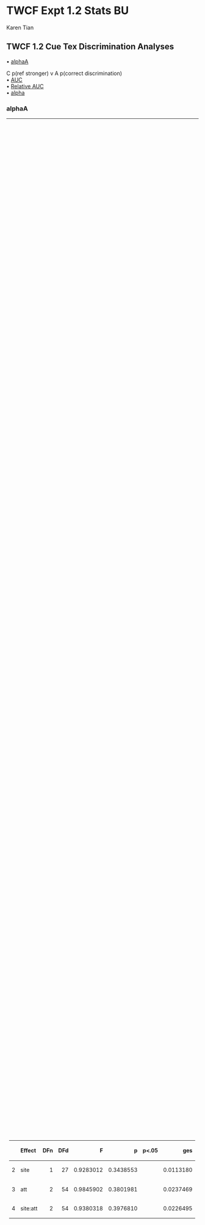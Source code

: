 TWCF Expt 1.2 Stats BU
================
Karen Tian

## TWCF 1.2 Cue Tex Discrimination Analyses

• [alphaA](#alphaa)

C p(ref stronger) v A p(correct discrimination)  
• [AUC](#auc-of-cva)  
• [Relative AUC](#relative-auc-of-cva)  
•
[alpha](#fitted-alpha-of-C1)

### alphaA

<table class="kable_wrapper">

<tbody>

<tr>

<td>

<table>

<thead>

<tr>

<th style="text-align:left;">

</th>

<th style="text-align:left;">

Effect

</th>

<th style="text-align:right;">

DFn

</th>

<th style="text-align:right;">

DFd

</th>

<th style="text-align:right;">

F

</th>

<th style="text-align:right;">

p

</th>

<th style="text-align:left;">

p\<.05

</th>

<th style="text-align:right;">

ges

</th>

</tr>

</thead>

<tbody>

<tr>

<td style="text-align:left;">

2

</td>

<td style="text-align:left;">

site

</td>

<td style="text-align:right;">

1

</td>

<td style="text-align:right;">

27

</td>

<td style="text-align:right;">

0.9283012

</td>

<td style="text-align:right;">

0.3438553

</td>

<td style="text-align:left;">

</td>

<td style="text-align:right;">

0.0113180

</td>

</tr>

<tr>

<td style="text-align:left;">

3

</td>

<td style="text-align:left;">

att

</td>

<td style="text-align:right;">

2

</td>

<td style="text-align:right;">

54

</td>

<td style="text-align:right;">

0.9845902

</td>

<td style="text-align:right;">

0.3801981

</td>

<td style="text-align:left;">

</td>

<td style="text-align:right;">

0.0237469

</td>

</tr>

<tr>

<td style="text-align:left;">

4

</td>

<td style="text-align:left;">

site:att

</td>

<td style="text-align:right;">

2

</td>

<td style="text-align:right;">

54

</td>

<td style="text-align:right;">

0.9380318

</td>

<td style="text-align:right;">

0.3976810

</td>

<td style="text-align:left;">

</td>

<td style="text-align:right;">

0.0226495

</td>

</tr>

</tbody>

</table>

</td>

<td>

<table>

<thead>

<tr>

<th style="text-align:left;">

</th>

<th style="text-align:left;">

Effect

</th>

<th style="text-align:right;">

W

</th>

<th style="text-align:right;">

p

</th>

<th style="text-align:left;">

p\<.05

</th>

</tr>

</thead>

<tbody>

<tr>

<td style="text-align:left;">

3

</td>

<td style="text-align:left;">

att

</td>

<td style="text-align:right;">

0.0003821

</td>

<td style="text-align:right;">

0

</td>

<td style="text-align:left;">

  - 
    
    </td>
    
    </tr>
    
    <tr>
    
    <td style="text-align:left;">
    
    4
    
    </td>
    
    <td style="text-align:left;">
    
    site:att
    
    </td>
    
    <td style="text-align:right;">
    
    0.0003821
    
    </td>
    
    <td style="text-align:right;">
    
    0
    
    </td>
    
    <td style="text-align:left;">
    
      - 
        
        </td>
        
        </tr>
        
        </tbody>
        
        </table>

</td>

<td>

<table>

<thead>

<tr>

<th style="text-align:left;">

</th>

<th style="text-align:left;">

Effect

</th>

<th style="text-align:right;">

GGe

</th>

<th style="text-align:right;">

p\[GG\]

</th>

<th style="text-align:left;">

p\[GG\]\<.05

</th>

<th style="text-align:right;">

HFe

</th>

<th style="text-align:right;">

p\[HF\]

</th>

<th style="text-align:left;">

p\[HF\]\<.05

</th>

</tr>

</thead>

<tbody>

<tr>

<td style="text-align:left;">

3

</td>

<td style="text-align:left;">

att

</td>

<td style="text-align:right;">

0.5000955

</td>

<td style="text-align:right;">

0.3298935

</td>

<td style="text-align:left;">

</td>

<td style="text-align:right;">

0.5001066

</td>

<td style="text-align:right;">

0.3298952

</td>

<td style="text-align:left;">

</td>

</tr>

<tr>

<td style="text-align:left;">

4

</td>

<td style="text-align:left;">

site:att

</td>

<td style="text-align:right;">

0.5000955

</td>

<td style="text-align:right;">

0.3413977

</td>

<td style="text-align:left;">

</td>

<td style="text-align:right;">

0.5001066

</td>

<td style="text-align:right;">

0.3413997

</td>

<td style="text-align:left;">

</td>

</tr>

</tbody>

</table>

</td>

</tr>

</tbody>

</table>

    ## [1] FALSE

<img src="twcf_expt1.2_stats_files/figure-gfm/alphaA-1.png" style="display: block; margin: auto auto auto 0;" />

### AUC of CvA

<table class="kable_wrapper">

<tbody>

<tr>

<td>

<table>

<thead>

<tr>

<th style="text-align:left;">

</th>

<th style="text-align:left;">

Effect

</th>

<th style="text-align:right;">

DFn

</th>

<th style="text-align:right;">

DFd

</th>

<th style="text-align:right;">

F

</th>

<th style="text-align:right;">

p

</th>

<th style="text-align:left;">

p\<.05

</th>

<th style="text-align:right;">

ges

</th>

</tr>

</thead>

<tbody>

<tr>

<td style="text-align:left;">

2

</td>

<td style="text-align:left;">

site

</td>

<td style="text-align:right;">

1

</td>

<td style="text-align:right;">

27

</td>

<td style="text-align:right;">

0.5376783

</td>

<td style="text-align:right;">

0.4697157

</td>

<td style="text-align:left;">

</td>

<td style="text-align:right;">

0.0112825

</td>

</tr>

<tr>

<td style="text-align:left;">

3

</td>

<td style="text-align:left;">

att

</td>

<td style="text-align:right;">

2

</td>

<td style="text-align:right;">

54

</td>

<td style="text-align:right;">

43.6277036

</td>

<td style="text-align:right;">

0.0000000

</td>

<td style="text-align:left;">

  - 
    
    </td>
    
    <td style="text-align:right;">
    
    0.4082556
    
    </td>
    
    </tr>
    
    <tr>
    
    <td style="text-align:left;">
    
    4
    
    </td>
    
    <td style="text-align:left;">
    
    site:att
    
    </td>
    
    <td style="text-align:right;">
    
    2
    
    </td>
    
    <td style="text-align:right;">
    
    54
    
    </td>
    
    <td style="text-align:right;">
    
    0.9803801
    
    </td>
    
    <td style="text-align:right;">
    
    0.3817457
    
    </td>
    
    <td style="text-align:left;">
    
    </td>
    
    <td style="text-align:right;">
    
    0.0152668
    
    </td>
    
    </tr>
    
    </tbody>
    
    </table>

</td>

<td>

<table>

<thead>

<tr>

<th style="text-align:left;">

</th>

<th style="text-align:left;">

Effect

</th>

<th style="text-align:right;">

W

</th>

<th style="text-align:right;">

p

</th>

<th style="text-align:left;">

p\<.05

</th>

</tr>

</thead>

<tbody>

<tr>

<td style="text-align:left;">

3

</td>

<td style="text-align:left;">

att

</td>

<td style="text-align:right;">

0.8996062

</td>

<td style="text-align:right;">

0.2527447

</td>

<td style="text-align:left;">

</td>

</tr>

<tr>

<td style="text-align:left;">

4

</td>

<td style="text-align:left;">

site:att

</td>

<td style="text-align:right;">

0.8996062

</td>

<td style="text-align:right;">

0.2527447

</td>

<td style="text-align:left;">

</td>

</tr>

</tbody>

</table>

</td>

<td>

<table>

<thead>

<tr>

<th style="text-align:left;">

</th>

<th style="text-align:left;">

Effect

</th>

<th style="text-align:right;">

GGe

</th>

<th style="text-align:right;">

p\[GG\]

</th>

<th style="text-align:left;">

p\[GG\]\<.05

</th>

<th style="text-align:right;">

HFe

</th>

<th style="text-align:right;">

p\[HF\]

</th>

<th style="text-align:left;">

p\[HF\]\<.05

</th>

</tr>

</thead>

<tbody>

<tr>

<td style="text-align:left;">

3

</td>

<td style="text-align:left;">

att

</td>

<td style="text-align:right;">

0.9087656

</td>

<td style="text-align:right;">

0.0000000

</td>

<td style="text-align:left;">

  - 
    
    </td>
    
    <td style="text-align:right;">
    
    0.9707323
    
    </td>
    
    <td style="text-align:right;">
    
    0.0000000
    
    </td>
    
    <td style="text-align:left;">
    
      - 
        
        </td>
        
        </tr>
        
        <tr>
        
        <td style="text-align:left;">
        
        4
        
        </td>
        
        <td style="text-align:left;">
        
        site:att
        
        </td>
        
        <td style="text-align:right;">
        
        0.9087656
        
        </td>
        
        <td style="text-align:right;">
        
        0.3754076
        
        </td>
        
        <td style="text-align:left;">
        
        </td>
        
        <td style="text-align:right;">
        
        0.9707323
        
        </td>
        
        <td style="text-align:right;">
        
        0.3798013
        
        </td>
        
        <td style="text-align:left;">
        
        </td>
        
        </tr>
        
        </tbody>
        
        </table>

</td>

</tr>

</tbody>

</table>

    ## [1] FALSE

<img src="twcf_expt1.2_stats_files/figure-gfm/AUC_C-1.png" style="display: block; margin: auto auto auto 0;" />

### Relative AUC of CvA

<table class="kable_wrapper">

<tbody>

<tr>

<td>

<table>

<thead>

<tr>

<th style="text-align:left;">

</th>

<th style="text-align:left;">

Effect

</th>

<th style="text-align:right;">

DFn

</th>

<th style="text-align:right;">

DFd

</th>

<th style="text-align:right;">

F

</th>

<th style="text-align:right;">

p

</th>

<th style="text-align:left;">

p\<.05

</th>

<th style="text-align:right;">

ges

</th>

</tr>

</thead>

<tbody>

<tr>

<td style="text-align:left;">

2

</td>

<td style="text-align:left;">

site

</td>

<td style="text-align:right;">

1

</td>

<td style="text-align:right;">

27

</td>

<td style="text-align:right;">

2.6003164

</td>

<td style="text-align:right;">

0.1184715

</td>

<td style="text-align:left;">

</td>

<td style="text-align:right;">

0.0640426

</td>

</tr>

<tr>

<td style="text-align:left;">

3

</td>

<td style="text-align:left;">

att

</td>

<td style="text-align:right;">

2

</td>

<td style="text-align:right;">

54

</td>

<td style="text-align:right;">

54.2070773

</td>

<td style="text-align:right;">

0.0000000

</td>

<td style="text-align:left;">

  - 
    
    </td>
    
    <td style="text-align:right;">
    
    0.3675954
    
    </td>
    
    </tr>
    
    <tr>
    
    <td style="text-align:left;">
    
    4
    
    </td>
    
    <td style="text-align:left;">
    
    site:att
    
    </td>
    
    <td style="text-align:right;">
    
    2
    
    </td>
    
    <td style="text-align:right;">
    
    54
    
    </td>
    
    <td style="text-align:right;">
    
    0.7828445
    
    </td>
    
    <td style="text-align:right;">
    
    0.4622219
    
    </td>
    
    <td style="text-align:left;">
    
    </td>
    
    <td style="text-align:right;">
    
    0.0083246
    
    </td>
    
    </tr>
    
    </tbody>
    
    </table>

</td>

<td>

<table>

<thead>

<tr>

<th style="text-align:left;">

</th>

<th style="text-align:left;">

Effect

</th>

<th style="text-align:right;">

W

</th>

<th style="text-align:right;">

p

</th>

<th style="text-align:left;">

p\<.05

</th>

</tr>

</thead>

<tbody>

<tr>

<td style="text-align:left;">

3

</td>

<td style="text-align:left;">

att

</td>

<td style="text-align:right;">

0.9078128

</td>

<td style="text-align:right;">

0.2844145

</td>

<td style="text-align:left;">

</td>

</tr>

<tr>

<td style="text-align:left;">

4

</td>

<td style="text-align:left;">

site:att

</td>

<td style="text-align:right;">

0.9078128

</td>

<td style="text-align:right;">

0.2844145

</td>

<td style="text-align:left;">

</td>

</tr>

</tbody>

</table>

</td>

<td>

<table>

<thead>

<tr>

<th style="text-align:left;">

</th>

<th style="text-align:left;">

Effect

</th>

<th style="text-align:right;">

GGe

</th>

<th style="text-align:right;">

p\[GG\]

</th>

<th style="text-align:left;">

p\[GG\]\<.05

</th>

<th style="text-align:right;">

HFe

</th>

<th style="text-align:right;">

p\[HF\]

</th>

<th style="text-align:left;">

p\[HF\]\<.05

</th>

</tr>

</thead>

<tbody>

<tr>

<td style="text-align:left;">

3

</td>

<td style="text-align:left;">

att

</td>

<td style="text-align:right;">

0.9155939

</td>

<td style="text-align:right;">

0.0000000

</td>

<td style="text-align:left;">

  - 
    
    </td>
    
    <td style="text-align:right;">
    
    0.9788555
    
    </td>
    
    <td style="text-align:right;">
    
    0.0000000
    
    </td>
    
    <td style="text-align:left;">
    
      - 
        
        </td>
        
        </tr>
        
        <tr>
        
        <td style="text-align:left;">
        
        4
        
        </td>
        
        <td style="text-align:left;">
        
        site:att
        
        </td>
        
        <td style="text-align:right;">
        
        0.9155939
        
        </td>
        
        <td style="text-align:right;">
        
        0.4524361
        
        </td>
        
        <td style="text-align:left;">
        
        </td>
        
        <td style="text-align:right;">
        
        0.9788555
        
        </td>
        
        <td style="text-align:right;">
        
        0.4598535
        
        </td>
        
        <td style="text-align:left;">
        
        </td>
        
        </tr>
        
        </tbody>
        
        </table>

</td>

</tr>

</tbody>

</table>

    ## [1] FALSE

<img src="twcf_expt1.2_stats_files/figure-gfm/relAUC_C-1.png" style="display: block; margin: auto auto auto 0;" />

### fitted alpha of C

<table class="kable_wrapper">

<tbody>

<tr>

<td>

<table>

<thead>

<tr>

<th style="text-align:left;">

</th>

<th style="text-align:left;">

Effect

</th>

<th style="text-align:right;">

DFn

</th>

<th style="text-align:right;">

DFd

</th>

<th style="text-align:right;">

F

</th>

<th style="text-align:right;">

p

</th>

<th style="text-align:left;">

p\<.05

</th>

<th style="text-align:right;">

ges

</th>

</tr>

</thead>

<tbody>

<tr>

<td style="text-align:left;">

2

</td>

<td style="text-align:left;">

att

</td>

<td style="text-align:right;">

2

</td>

<td style="text-align:right;">

56

</td>

<td style="text-align:right;">

0.599084

</td>

<td style="text-align:right;">

0.5527967

</td>

<td style="text-align:left;">

</td>

<td style="text-align:right;">

0.0137911

</td>

</tr>

</tbody>

</table>

</td>

<td>

<table>

<thead>

<tr>

<th style="text-align:left;">

</th>

<th style="text-align:left;">

Effect

</th>

<th style="text-align:right;">

W

</th>

<th style="text-align:right;">

p

</th>

<th style="text-align:left;">

p\<.05

</th>

</tr>

</thead>

<tbody>

<tr>

<td style="text-align:left;">

2

</td>

<td style="text-align:left;">

att

</td>

<td style="text-align:right;">

0.0919831

</td>

<td style="text-align:right;">

0

</td>

<td style="text-align:left;">

  - 
    
    </td>
    
    </tr>
    
    </tbody>
    
    </table>

</td>

<td>

<table>

<thead>

<tr>

<th style="text-align:left;">

</th>

<th style="text-align:left;">

Effect

</th>

<th style="text-align:right;">

GGe

</th>

<th style="text-align:right;">

p\[GG\]

</th>

<th style="text-align:left;">

p\[GG\]\<.05

</th>

<th style="text-align:right;">

HFe

</th>

<th style="text-align:right;">

p\[HF\]

</th>

<th style="text-align:left;">

p\[HF\]\<.05

</th>

</tr>

</thead>

<tbody>

<tr>

<td style="text-align:left;">

2

</td>

<td style="text-align:left;">

att

</td>

<td style="text-align:right;">

0.5241044

</td>

<td style="text-align:right;">

0.4525877

</td>

<td style="text-align:left;">

</td>

<td style="text-align:right;">

0.5268306

</td>

<td style="text-align:right;">

0.4533793

</td>

<td style="text-align:left;">

</td>

</tr>

</tbody>

</table>

</td>

</tr>

</tbody>

</table>

    ## [1] FALSE

<img src="twcf_expt1.2_stats_files/figure-gfm/alphaC1-1.png" style="display: block; margin: auto auto auto 0;" />

